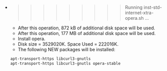 * >>>>>>>>> Running inst-std-internet-xtra-opera.sh ...
  * After this operation, 872 kB of additional disk space will be used.
  * After this operation, 177 MB of additional disk space will be used.
  * Install opera.
  * Disk size = 3529020K. Space Used = 222016K.
  * The following NEW packages will be installed:
  ```bash
  apt-transport-https libcurl3-gnutls
  apt-transport-https libcurl3-gnutls opera-stable
  ```

